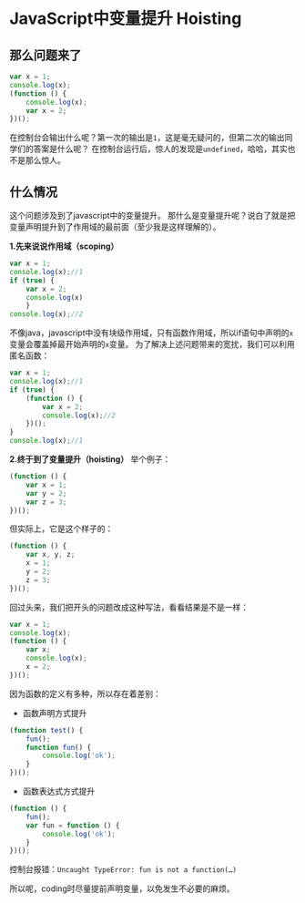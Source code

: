 # JavaScript中变量提升 Hoisting

## 那么问题来了
```js
var x = 1;
console.log(x);
(function () {
	console.log(x);
	var x = 2;
})();
```
在控制台会输出什么呢？第一次的输出是`1`，这是毫无疑问的，但第二次的输出同学们的答案是什么呢？
在控制台运行后，惊人的发现是`undefined`，哈哈，其实也不是那么惊人。
## 什么情况
这个问题涉及到了javascript中的变量提升。
那什么是变量提升呢？说白了就是把变量声明提升到了作用域的最前面（至少我是这样理解的）。

**1.先来说说作用域（scoping）**

```js
var x = 1;
console.log(x);//1
if (true) {
	var x = 2;
	console.log(x)
	}
console.log(x);//2
```

不像java，javascript中没有块级作用域，只有函数作用域，所以if语句中声明的`x`变量会覆盖掉最开始声明的`x`变量。
为了解决上述问题带来的宽扰，我们可以利用匿名函数：

```js
var x = 1;
console.log(x);//1
if (true) {
	(function () {
		var x = 2;
		console.log(x);//2
	})();
}
console.log(x);//1
```

**2.终于到了变量提升（hoisting）**
举个例子：

```js
(function () {
	var x = 1;
	var y = 2;
	var z = 3;
})();
```

但实际上，它是这个样子的：

```js
(function () {
	var x, y, z;
	x = 1;
	y = 2;
	z = 3;
})();
```

回过头来，我们把开头的问题改成这种写法，看看结果是不是一样：

```js
var x = 1;
console.log(x);
(function () {
	var x;
	console.log(x);
	x = 2;
})();
```

因为函数的定义有多种，所以存在着差别：

- 函数声明方式提升

```js
(function test() {
	fun();
	function fun() {
		console.log('ok');
	}
})();
```

- 函数表达式方式提升

```js
(function () {
	fun();
	var fun = function () {
		console.log('ok');
	}
})();
```

控制台报错：`Uncaught TypeError: fun is not a function(…)`

所以呢，coding时尽量提前声明变量，以免发生不必要的麻烦。
